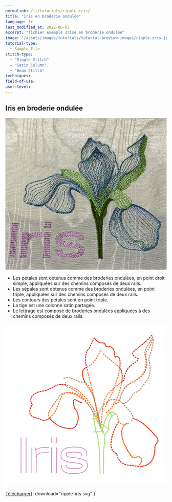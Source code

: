 ```yaml
---
permalink: /fr/tutorials/ripple-iris/
title: "Iris en broderie ondulée"
language: fr
last_modified_at: 2022-06-03
excerpt: "fichier exemple Irise en broderie ondulée"
image: "/assets/images/tutorials/tutorial-preview-images/ripple-iris.jpg"
tutorial-type:
  - Sample File
stitch-type:
  - "Ripple Stitch"
  - "Satin Column"
  - "Bean Stitch"
techniques:
field-of-use:
user-level:
---
```


## Iris en broderie ondulée

![Brodé](/assets/images/tutorials/tutorial-preview-images/ripple-iris.jpg)

- Les pétales sont obtenus comme  des broderies ondulées, en point droit simple, appliquées sur des chemins composés de deux rails.
- Les sépales sont obtenus comme  des broderies ondulées, en point triple, appliquées sur des chemins composés de deux rails.
- Les contours des pétales sont en point triple.
- La tige est une colonne satin partagée.
- Le lettrage est composé  de broderies ondulées appliquées à des chemins composés de deux rails.


![SVG](/assets/images/tutorials/samples/ripple-iris.svg)



[Télécharger](/assets/images/tutorials/samples/ripple-iris.svg){: download="ripple-iris.svg" }
